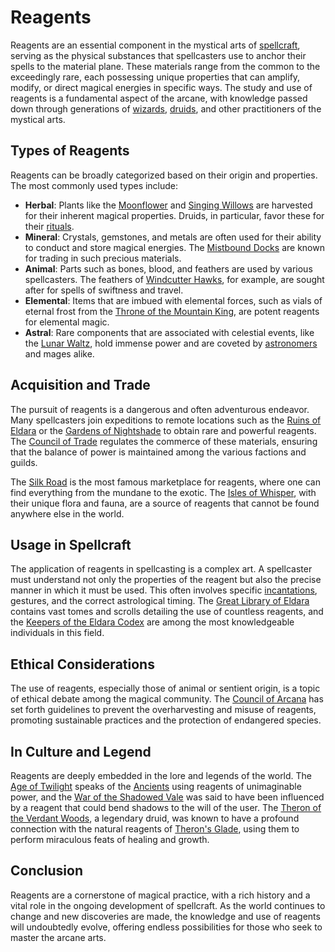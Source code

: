 # Reagents

Reagents are an essential component in the mystical arts of [spellcraft](spellcraft.md), serving as the physical substances that spellcasters use to anchor their spells to the material plane. These materials range from the common to the exceedingly rare, each possessing unique properties that can amplify, modify, or direct magical energies in specific ways. The study and use of reagents is a fundamental aspect of the arcane, with knowledge passed down through generations of [wizards](wizards.md), [druids](druids.md), and other practitioners of the mystical arts.

## Types of Reagents

Reagents can be broadly categorized based on their origin and properties. The most commonly used types include:

- **Herbal**: Plants like the [Moonflower](Moonflower.md) and [Singing Willows](Singing%20Willows.md) are harvested for their inherent magical properties. Druids, in particular, favor these for their [rituals](rituals.md).
- **Mineral**: Crystals, gemstones, and metals are often used for their ability to conduct and store magical energies. The [Mistbound Docks](Mistbound%20Docks.md) are known for trading in such precious materials.
- **Animal**: Parts such as bones, blood, and feathers are used by various spellcasters. The feathers of [Windcutter Hawks](Windcutter%20Hawks.md), for example, are sought after for spells of swiftness and travel.
- **Elemental**: Items that are imbued with elemental forces, such as vials of eternal frost from the [Throne of the Mountain King](Throne%20of%20the%20Mountain%20King.md), are potent reagents for elemental magic.
- **Astral**: Rare components that are associated with celestial events, like the [Lunar Waltz](Lunar%20Waltz.md), hold immense power and are coveted by [astronomers](astronomers.md) and mages alike.

## Acquisition and Trade

The pursuit of reagents is a dangerous and often adventurous endeavor. Many spellcasters join expeditions to remote locations such as the [Ruins of Eldara](Ruins%20of%20Eldara.md) or the [Gardens of Nightshade](Gardens%20of%20Nightshade.md) to obtain rare and powerful reagents. The [Council of Trade](Council%20of%20Trade.md) regulates the commerce of these materials, ensuring that the balance of power is maintained among the various factions and guilds.

The [Silk Road](Silk%20Road.md) is the most famous marketplace for reagents, where one can find everything from the mundane to the exotic. The [Isles of Whisper](Isles%20of%20Whisper.md), with their unique flora and fauna, are a source of reagents that cannot be found anywhere else in the world.

## Usage in Spellcraft

The application of reagents in spellcasting is a complex art. A spellcaster must understand not only the properties of the reagent but also the precise manner in which it must be used. This often involves specific [incantations](incantations.md), gestures, and the correct astrological timing. The [Great Library of Eldara](Great%20Library%20of%20Eldara.md) contains vast tomes and scrolls detailing the use of countless reagents, and the [Keepers of the Eldara Codex](Keepers%20of%20the%20Eldara%20Codex.md) are among the most knowledgeable individuals in this field.

## Ethical Considerations

The use of reagents, especially those of animal or sentient origin, is a topic of ethical debate among the magical community. The [Council of Arcana](Council%20of%20Arcana.md) has set forth guidelines to prevent the overharvesting and misuse of reagents, promoting sustainable practices and the protection of endangered species.

## In Culture and Legend

Reagents are deeply embedded in the lore and legends of the world. The [Age of Twilight](Age%20of%20Twilight.md) speaks of the [Ancients](Ancients.md) using reagents of unimaginable power, and the [War of the Shadowed Vale](War%20of%20the%20Shadowed%20Vale.md) was said to have been influenced by a reagent that could bend shadows to the will of the user. The [Theron of the Verdant Woods](Theron%20of%20the%20Verdant%20Woods.md), a legendary druid, was known to have a profound connection with the natural reagents of [Theron's Glade](Theron's%20Glade.md), using them to perform miraculous feats of healing and growth.

## Conclusion

Reagents are a cornerstone of magical practice, with a rich history and a vital role in the ongoing development of spellcraft. As the world continues to change and new discoveries are made, the knowledge and use of reagents will undoubtedly evolve, offering endless possibilities for those who seek to master the arcane arts.